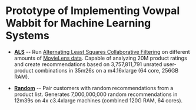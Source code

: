 # Prototype of Implementing Vowpal Wabbit for Machine Learning Systems

* **[ALS](als)** -- Run [Alternating Least Squares Collaborative Filtering](https://github.com/JohnLangford/vowpal_wabbit/wiki/Matrix-factorization-example) on different amounts of [MovieLens data](http://grouplens.org/datasets/movielens/). Capable of analyzing 20M product ratings and create recommendations based on 3,757,811,791 unrated user-product combinations in 35m26s on a m4.16xlarge (64 core, 256GB RAM).

* **[Random](random)** -- Pair customers with random recommendations from a product list. Generates 7,000,000,000 random recommendations in 12m39s on 4x c3.4xlarge machines (combined 120G RAM, 64 cores).
